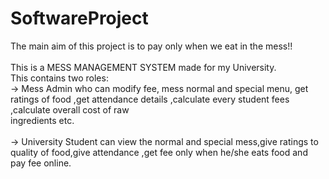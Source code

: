 # SoftwareProject
The main aim of this project is to pay only when we eat in the mess!!
<br><br>
This is a MESS MANAGEMENT SYSTEM made for my University.<br>
This contains two roles:<br>
-> Mess Admin who can modify fee, mess normal and special menu, get ratings of food ,get attendance details ,calculate every student fees ,calculate overall cost of raw        
   ingredients etc.<br>              
-> University Student can view the normal and special mess,give ratings to quality of food,give attendance ,get fee only when he/she eats food and pay fee online.
